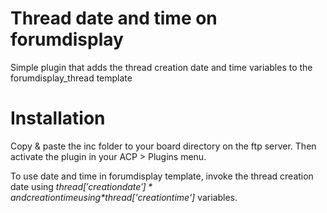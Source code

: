 # Thread date and time on forumdisplay
Simple plugin that adds the thread creation date and time variables to the forumdisplay_thread template

# Installation
Copy & paste the inc folder to your board directory on the ftp server.
Then activate the plugin in your ACP > Plugins menu.

To use date and time in forumdisplay template, invoke the thread creation date using *$thread['creationdate']* and creation time using *$thread['creationtime']* variables.
